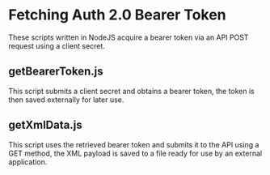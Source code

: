 # Fetching Auth 2.0 Bearer Token

These scripts written in NodeJS acquire a bearer token via an API POST request using a client secret. 

## getBearerToken.js
This script submits a client secret and obtains a bearer token, the token is then saved externally for later use.


## getXmlData.js
This script uses the retrieved bearer token and submits it to the API using a GET method, the XML payload is saved to a file ready for use by an external application.


